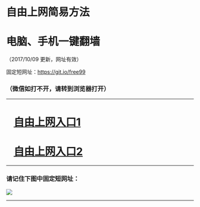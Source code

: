 ﻿# 自由上网简易方法

# 电脑、手机一键翻墙

（2017/10/09 更新，网址有效）

固定短网址：https://git.io/free99

### （微信如打不开，请转到浏览器打开）


***





# &nbsp;&nbsp; <a href="http://ft1452625893.fwq-tz-1001.info/fwqtz01.html?t=100900127204 " target="_blank">自由上网入口1</a>
# &nbsp;&nbsp; <a href="http://ft179377341.fwq-tz-1002.info/fwqtz02.html?t=100900111403 " target="_blank">自由上网入口2</a>
***

### 请记住下图中固定短网址：

<img src="https://s3-us-west-2.amazonaws.com/fwq-1001/yjfq-20170905okok.png" /> 


***


